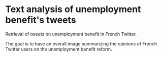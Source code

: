 # Text analysis of unemployment benefit's tweets

Retrieval of tweets on unemployment benefit in French Twitter.

The goal is to have an overall image summarizing the opinions of French Twitter users on the unemployment benefit reform.
